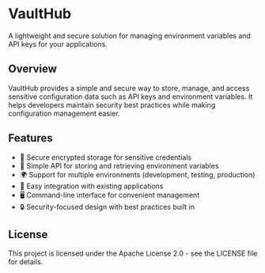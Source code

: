 # VaultHub

A lightweight and secure solution for managing environment variables and API keys for your applications.

## Overview

VaultHub provides a simple and secure way to store, manage, and access sensitive configuration data such as API keys and environment variables. It helps developers maintain security best practices while making configuration management easier.

## Features

- 🔐 Secure encrypted storage for sensitive credentials
- 🔄 Simple API for storing and retrieving environment variables
- 🌍 Support for multiple environments (development, testing, production)
- 🧩 Easy integration with existing applications
- 🖥️ Command-line interface for convenient management
- 🔒 Security-focused design with best practices built in

## License

This project is licensed under the Apache License 2.0 - see the LICENSE file for details.

